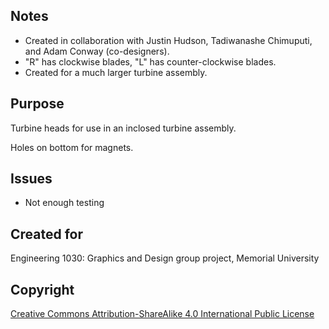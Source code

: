 ## Notes

- Created in collaboration with Justin Hudson, Tadiwanashe Chimuputi, and Adam Conway (co-designers).
- "R" has clockwise blades, "L" has counter-clockwise blades.
- Created for a much larger turbine assembly.

## Purpose

Turbine heads for use in an inclosed turbine assembly.

Holes on bottom for magnets.


## Issues

- Not enough testing
  
## Created for

Engineering 1030: Graphics and Design group project, Memorial University

## Copyright

[Creative Commons Attribution-ShareAlike 4.0 International Public
License](https://creativecommons.org/licenses/by-sa/4.0/deed.en)

